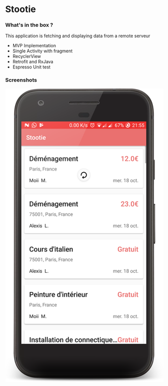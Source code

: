 # Stootie

### What's in the box ?

This application is fetching and displaying data from a remote serveur

- MVP Implementation
- Single Activity with fragment
- RecyclerView 
- Retrofit and RxJava
- Espresso Unit test

### Screenshots

![alt text](screenshots/device_recycler.png)
